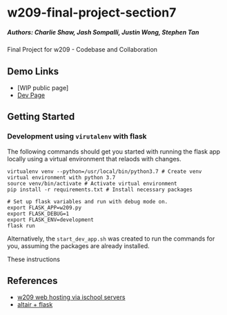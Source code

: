 # w209-final-project-section7

##### Authors: Charlie Shaw, Jash Sompalli, Justin Wong, Stephen Tan

Final Project for w209 - Codebase and Collaboration

## Demo Links

- [WIP public page]
- [Dev Page](https://apps-fall22.ischool.berkeley.edu/~justinryanwong/w209/)

## Getting Started

### Development using `virutalenv` with flask

The following commands should get you started with running the flask app locally using a virtual environment that relaods with changes.

```
virtualenv venv --python=/usr/local/bin/python3.7 # Create venv virtual environment with python 3.7
source venv/bin/activate # Activate virtual environment
pip install -r requirements.txt # Install necessary packages

# Set up flask variables and run with debug mode on.
export FLASK_APP=w209.py
export FLASK_DEBUG=1
export FLASK_ENV=development
flask run
```

Alternatively, the `start_dev_app.sh` was created to run the commands for you, assuming the packages are already installed.

These instructions

## References

- [w209 web hosting via ischool servers](https://docs.google.com/document/d/1WhGPj32ukYWc-v9qEs1WmMqofmXIKm0bniJs7tG19dI/edit)
- [altair + flask](https://plainenglish.io/blog/create-a-simple-covid-19-dashboard-with-flask-plotly-altair-chart-js-and-adminlte)
